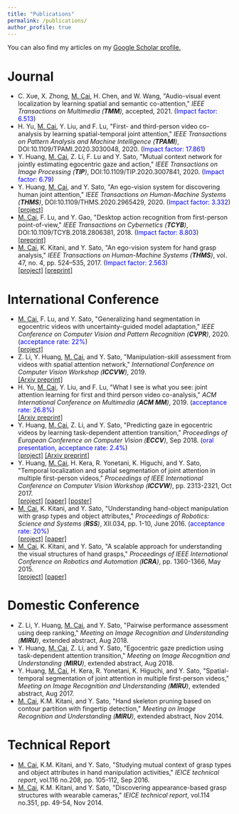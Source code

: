 ```yaml
---
title: "Publications"
permalink: /publications/
author_profile: true
---
```


You can also find my articles on my <u><a href="https://scholar.google.com/citations?user=lmUOLU8AAAAJ&hl=ja" target="_blank">
Google Scholar profile</a>.</u>

Journal
======
* C. Xue, X. Zhong, <u>M. Cai</u>, H. Chen, and W. Wang, &quot;Audio-visual event localization by learning spatial and semantic co-attention,&quot; <i>IEEE Transactions on Multimedia (**TMM**)</i>, accepted, 2021. (<font color="blue">Impact factor: 6.513</font>)
* H. Yu, <u>M. Cai</u>, Y. Liu, and F. Lu, &quot;First- and third-person video co-analysis by learning spatial-temporal joint attention,&quot; <i>IEEE Transactions on Pattern Analysis and Machine Intelligence (**TPAMI**)</i>, DOI:10.1109/TPAMI.2020.3030048, 2020. (<font color="blue">Impact factor: 17.861</font>)
* Y. Huang, <u>M. Cai</u>, Z. Li, F. Lu and Y. Sato, &quot;Mutual context network for jointly estimating egocentric gaze and action,&quot; <i>IEEE Transactions
on Image Processing (**TIP**)</i>, DOI:10.1109/TIP.2020.3007841, 2020. (<font color="blue">Impact factor: 6.79</font>)
* Y. Huang, <u>M. Cai</u>, and Y. Sato, &quot;An ego-vision system for discovering human joint attention,&quot; <i>IEEE Transactions
on Human-Machine Systems (**THMS**)</i>, DOI:10.1109/THMS.2020.2965429, 2020. (<font color="blue">Impact factor: 3.332</font>)  
[[project]](https://cai-mj.github.io/project/joint_attention_discovery)
* <u>M. Cai</u>, F. Lu, and Y. Gao, &quot;Desktop action recognition from first-person point-of-view,&quot; <i>IEEE Transactions on Cybernetics (**TCYB**)</i>, DOI:10.1109/TCYB.2018.2806381, 2018. (<font color="blue">Impact factor: 8.803</font>)   
[[preprint]](/files/CLG_TCYB2018.pdf)
* <u>M. Cai</u>, K. Kitani, and Y. Sato, &quot;An ego-vision system for hand grasp analysis,&quot; <i>IEEE Transactions
on Human-Machine Systems (**THMS**)</i>, vol. 47, no. 4, pp. 524–535, 2017. (<font color="blue">Impact factor: 2.563</font>)  
[[project]](https://cai-mj.github.io/project/visual_grasp_analysis)
[[preprint]](/files/CKS_THMS2017.pdf)

International Conference
======
* <u>M. Cai</u>, F. Lu, and Y. Sato, &quot;Generalizing hand segmentation in egocentric videos with uncertainty-guided model adaptation,&quot; <i>IEEE Conference on Computer Vision and Pattern Recognition (**CVPR**)</i>, 2020. (<font color="blue">acceptance rate: 22%</font>)  
[[project]](https://cai-mj.github.io/project/egocentric_hand_segmentation)
* Z. Li, Y. Huang, <u>M. Cai</u>, and Y. Sato, &quot;Manipulation-skill assessment from videos with spatial attention network,&quot; <i>International Conference on Computer Vision Workshop (**ICCVW**)</i>, 2019.  
[[Arxiv preprint]](https://arxiv.org/abs/1901.02579)
* H. Yu, <u>M. Cai</u>, Y. Liu, and F. Lu, &quot;What I see is what you see: joint attention learning for first and third person video co-analysis,&quot; <i>ACM International Conference on Multimedia (**ACM MM**)</i>, 2019. (<font color="blue">acceptance rate: 26.8%</font>)  
[[Arxiv preprint]](https://arxiv.org/abs/1904.07424)
* Y. Huang, <u>M. Cai</u>, Z. Li, and Y. Sato, &quot;Predicting gaze in egocentric videos by learning task-dependent attention transition,&quot; <i>Proceedings of European Conference on Computer Vision (**ECCV**)</i>, Sep 2018. (<font color="blue">oral presentation, acceptance rate: 2.4%</font>)  
[[project]](https://cai-mj.github.io/project/egocentric_gaze_prediction)
[[Arxiv preprint]](/files/HCLS_eccv_arxiv2018.pdf)
* Y. Huang, <u>M. Cai</u>, H. Kera, R. Yonetani, K. Higuchi, and Y. Sato, &quot;Temporal localization and spatial segmentation of joint attention in multiple first-person videos,&quot; <i>Proceedings of IEEE International Conference on Computer Vision Workshop (**ICCVW**)</i>, pp. 2313-2321, Oct 2017.  
[[project]](https://cai-mj.github.io/project/joint_attention_discovery)
[[paper]](/files/HC_ICCVW2017.pdf)
[[poster]](/files/HC_ICCVW2017_poster.pdf)
* <u>M. Cai</u>, K. Kitani, and Y. Sato, &quot;Understanding hand-object manipulation with grasp types and object attributes,&quot; <i>Proceedings of Robotics: Science and Systems (**RSS**)</i>, XII.034, pp. 1-10, June 2016. (<font color="blue">acceptance rate: 20%</font>)  
[[project]](https://cai-mj.github.io/project/hand_manipulation_understanding)
[[paper]](/files/CKS_RSS2016.pdf)
* <u>M. Cai</u>, K. Kitani, and Y. Sato, &quot;A scalable approach for understanding the visual structures of hand grasps,&quot; <i>Proceedings of IEEE International Conference on Robotics and Automation (**ICRA**)</i>, pp. 1360-1366, May 2015.  
[[project]](https://cai-mj.github.io/project/visual_grasp_analysis)
[[paper]](/files/CKS_ICRA2015.pdf)

Domestic Conference
======
* Z. Li, Y. Huang, <u>M. Cai</u>, and Y. Sato, &quot;Pairwise performance assessment using deep ranking,&quot; <i>Meeting on Image Recognition and Understanding (**MIRU**)</i>, extended abstract, Aug 2018.
* Y. Huang, <u>M. Cai</u>, Z. Li, and Y. Sato, &quot;Egocentric gaze prediction using task-dependent attention transition,&quot; <i>Meeting on Image Recognition and Understanding (**MIRU**)</i>, extended abstract, Aug 2018.
* Y. Huang, <u>M. Cai</u>, H. Kera, R. Yonetani, K. Higuchi, and Y. Sato, &quot;Spatial-temporal segmentation of joint attention in multiple first-person videos,&quot; <i>Meeting on Image Recognition and Understanding (**MIRU**)</i>, extended abstract, Aug 2017.
* <u>M. Cai</u>, K.M. Kitani, and Y. Sato, &quot;Hand skeleton pruning based on contour partition with fingertip
detection,&quot; <i>Meeting on Image Recognition and Understanding (**MIRU**)</i>, extended abstract, Nov 2014.

Technical Report
======
* <u>M. Cai</u>, K.M. Kitani, and Y. Sato, &quot;Studying mutual context of grasp types and object attributes in hand manipulation activities,&quot; <i>IEICE technical report</i>, vol.116 no.208, pp. 105-112, Sep 2016.
* <u>M. Cai</u>, K.M. Kitani, and Y. Sato, &quot;Discovering appearance-based grasp structures with wearable cameras,&quot; <i>IEICE technical report</i>, vol.114 no.351, pp. 49-54, Nov 2014.
